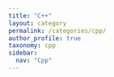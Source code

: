 ```yaml
---
title: "C++"
layout: category
permalink: /categories/cpp/
author_profile: true
taxonomy: cpp
sidebar:
  nav: "Cpp"
---
```

